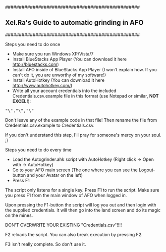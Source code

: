 #################################################
## Xel.Ra's Guide to automatic grinding in AFO ##
#################################################

Steps you need to do once
* Make sure you run Windows XP/Vista/7
* Install BlueStacks App Player (You can download it here http://bluestacks.com)
* Install AFO inside of BlueStacks App Player (I won't explain how. If you can't do it, you are unworthy of my software!)
* Install AutoHotkey (You can download it here http://www.autohotkey.com/)
* Write all your account credentials into the included Credentials.csv.example file in this format (use Notepad or similar, **NOT EXCEL!**): 
<pre>"\<Account name\>","\<Password\>","\<Number of mines\>"</pre> Don't leave any of the example code in that file! Then rename the file from Credentials.csv.example to Credentials.csv.
If you don't understand this step, I'll pray for someone's mercy on your soul. ;)

Steps you need to do every time
* Load the Autogrinder.ahk script with AutoHotkey (Right click -> Open with -> AutoHotkey)
* Go to your AFO main screen (The one where you can see the Logout-button and your Avatar on the left)
* Press F1

The script only listens for a single key. Press F1 to run the script.
Make sure you press F1 from the main window of AFO when logged in.

Upon pressing the F1-button the script will log you out and then login with the supplied credentials. It will then go into the land screen and do its magic on the mines.

DON'T OVERWRITE YOUR EXISTING "Credentials.csv"!!!!

F2 reloads the script. You can also break execution by pressing F2.

F3 isn't really complete. So don't use it.